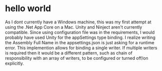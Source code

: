 # hello world
	
As I dont currently have a Windows machine, this was my first attempt at using 
the .Net App Core on a Mac. Unity and Ninject aren't currently compatible. Since using configuration file
was in the requirements, I would probably have used Unity for the appSettings type binding. I realize writing the
Assembly Full Name in the appsettings.json is just asking for a runtime error. This implemention allows for
binding a single writer. If multiple writers is required then it would be a different pattern, such as chain of 
responsibility with an array of writers, to be configured or turned off/on explicitly. 
